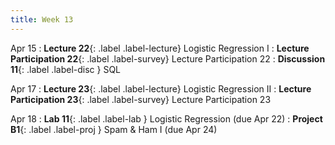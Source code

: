 ```yaml
---
title: Week 13
---
```



Apr 15
: **Lecture 22**{: .label .label-lecture} Logistic Regression I
: **Lecture Participation 22**{: .label .label-survey} Lecture Participation 22
: **Discussion 11**{: .label .label-disc } SQL
    
Apr 17
: **Lecture 23**{: .label .label-lecture} Logistic Regression II
: **Lecture Participation 23**{: .label .label-survey} Lecture Participation 23
<!-- : **Exam Prep 10**{: .label .label-examprep } Logistic Regression -->

Apr 18
: **Lab 11**{: .label .label-lab } Logistic Regression (due Apr 22)
: **Project B1**{: .label .label-proj } Spam & Ham I (due Apr 24)